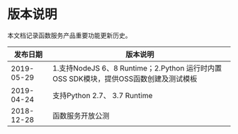 
# 版本说明
本文档记录函数服务产品重要功能更新历史。

| 发布日期    |  版本说明     |
| -----------| ------------------ |
| 2019-05-29 | 1.支持NodeJS 6、8 Runtime；2.Python 运行时内置OSS SDK模块，提供OSS函数创建及测试模板 | 
| 2019-04-24 | 支持Python 2.7、 3.7 Runtime |
| 2018-12-28 | 函数服务开放公测 |
